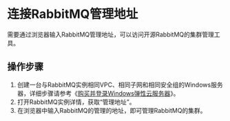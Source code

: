 # 连接RabbitMQ管理地址<a name="dms-ug-180801003"></a>

需要通过浏览器输入RabbitMQ管理地址，可以访问开源RabbitMQ的集群管理工具。

## 操作步骤<a name="section38518521276"></a>

1.  创建一台与RabbitMQ实例相同VPC、相同子网和相同安全组的Windows服务器，详细步骤请参考《[购买并登录Windows弹性云服务器](https://support.huaweicloud.com/qs-ecs/zh-cn_topic_0021831611.html)》。
2.  打开RabbitMQ实例详情，获取“管理地址”。
3.  在浏览器中输入RabbitMQ的管理的地址，即可管理RabbitMQ的集群。

